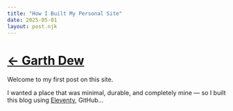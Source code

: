 ```yaml
---
title: "How I Built My Personal Site"
date: 2025-05-01
layout: post.njk
---
```


# [← Garth Dew](/)

Welcome to my first post on this site.

I wanted a place that was minimal, durable, and completely mine — so I built this blog using [Eleventy](https://www.11ty.dev/), GitHub...
